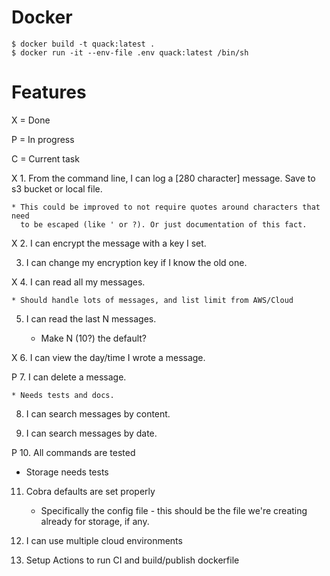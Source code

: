 # Docker

```
$ docker build -t quack:latest .
$ docker run -it --env-file .env quack:latest /bin/sh
```

# Features

X = Done

P = In progress

C = Current task

X 1. From the command line, I can log a [280 character] message. Save to s3 bucket or local file.

    * This could be improved to not require quotes around characters that need
      to be escaped (like ' or ?). Or just documentation of this fact.

X 2. I can encrypt the message with a key I set.

3. I can change my encryption key if I know the old one.

X 4. I can read all my messages.

    * Should handle lots of messages, and list limit from AWS/Cloud

5. I can read the last N messages.

    * Make N (10?) the default?

X 6. I can view the day/time I wrote a message.

P 7. I can delete a message.
    
    * Needs tests and docs.

8. I can search messages by content.

9. I can search messages by date.

P 10. All commands are tested

   * Storage needs tests
    
11. Cobra defaults are set properly
    
    * Specifically the config file - this should be the file we're creating
      already for storage, if any.

12. I can use multiple cloud environments
    
13. Setup Actions to run CI and build/publish dockerfile
